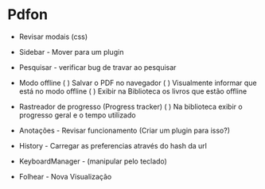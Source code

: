 # Pdfon

- Revisar modais (css)
- Sidebar - Mover para um plugin
- Pesquisar - verificar bug de travar ao pesquisar

- Modo offline
  ( ) Salvar o PDF no navegador
  ( ) Visualmente informar que está no modo offline
  ( ) Exibir na Biblioteca os livros que estão offline

- Rastreador de progresso (Progress tracker)
  ( ) Na biblioteca exibir o progresso geral e o tempo utilizado

- Anotações - Revisar funcionamento (Criar um plugin para isso?)
- History - Carregar as preferencias através do hash da url
- KeyboardManager - (manipular pelo teclado)
- Folhear - Nova Visualização
